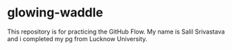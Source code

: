 # glowing-waddle
This repository is for practicing the GitHub Flow.
My name is Salil Srivastava and i completed my pg from Lucknow University.
